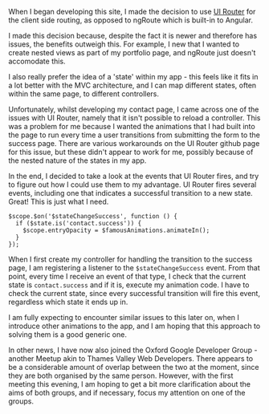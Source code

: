 When I began developing this site, I made the decision to use [UI Router](https://github.com/angular-ui/ui-router) for the client side routing, as opposed to ngRoute which is built-in to Angular.

I made this decision because, despite the fact it is newer and therefore has issues, the benefits outweigh this. For example, I new that I wanted to create nested views as part of my portfolio page, and ngRoute just doesn't accomodate this.

I also really prefer the idea of a 'state' within my app - this feels like it fits in a lot better with the MVC architecture, and I can map different states, often within the same page, to different controllers.

Unfortunately, whilst developing my contact page, I came across one of the issues with UI Router, namely that it isn't possible to reload a controller. This was a problem for me because I wanted the animations that I had built into the page to run every time a user transitions from submitting the form to the success page. There are various workarounds on the UI Router github page for this issue, but these didn't appear to work for me, possibly because of the nested nature of the states in my app.

In the end, I decided to take a look at the events that UI Router fires, and try to figure out how I could use them to my advantage. UI Router fires several events, including one that indicates a successful transition to a new state. Great! This is just what I need.

    $scope.$on('$stateChangeSuccess', function () {
      if ($state.is('contact.success')) {
        $scope.entryOpacity = $famousAnimations.animateIn();
      }
    });

When I first create my controller for handling the transition to the success page, I am registering a listener to the `$stateChangeSuccess` event. From that point, every time I receive an event of that type, I check that the current state is `contact.success` and if it is, execute my animation code. I have to check the current state, since every successful transition will fire this event, regardless which state it ends up in.

I am fully expecting to encounter similar issues to this later on, when I introduce other animations to the app, and I am hoping that this approach to solving them is a good generic one.

In other news, I have now also joined the Oxford Google Developer Group - another Meetup akin to Thames Valley Web Developers. There appears to be a considerable amount of overlap between the two at the moment, since they are both organised by the same person. However, with the first meeting this evening, I am hoping to get a bit more clarification about the aims of both groups, and if necessary, focus my attention on one of the groups.